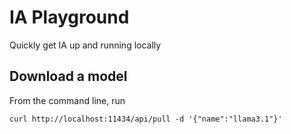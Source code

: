 # IA Playground
Quickly get IA up and running locally

## Download a model
From the command line, run
```
curl http://localhost:11434/api/pull -d '{"name":"llama3.1"}'
```